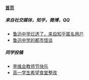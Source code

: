 
#### [首页](?file=home-首页)

##### 来自社交媒体，知乎，微博，QQ

- [鲁迅中学烂透了，来自知乎匿名用户](?file=001-主流高通工程机介绍/01-高通888工程机 "鲁迅十分恶心")
- [鲁迅中学的都市怪谈](?file=001-主流高通工程机介绍/03-高通855工程机 "鲁迅都市怪谈")

##### 同学投稿

- [李维会教师节快乐](?file=001-主流高通工程机介绍/02-高通865工程机 "李维会教师节快乐")
- [高一学生希望食堂整改](?file=001-主流高通工程机介绍/饭菜 "食堂整改")
